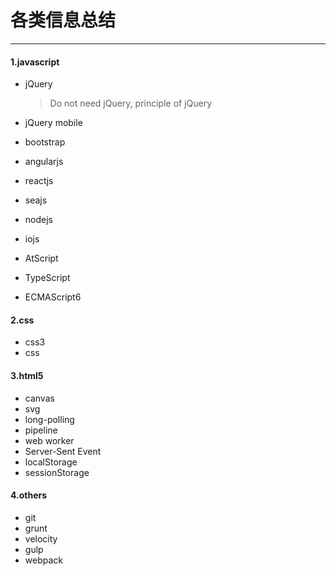 # 各类信息总结

***

#### 1.javascript
* jQuery
  > Do not need jQuery, principle of jQuery

* jQuery mobile
* bootstrap
* angularjs
* reactjs
* seajs
* nodejs
* iojs
* AtScript
* TypeScript
* ECMAScript6

#### 2.css
* css3
* css

#### 3.html5
* canvas
* svg
* long-polling
* pipeline
* web worker
* Server-Sent Event
* localStorage
* sessionStorage

#### 4.others
* git
* grunt
* velocity
* gulp
* webpack

